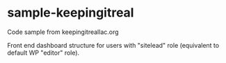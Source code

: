 # sample-keepingitreal
Code sample from keepingitreallac.org

Front end dashboard structure for users with "sitelead" role (equivalent to default WP "editor" role).  

